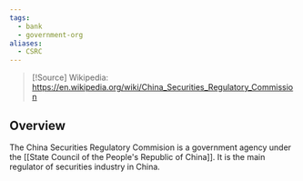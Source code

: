 ```yaml
---
tags:
  - bank
  - government-org
aliases:
  - CSRC
---
```

>[!Source]
>Wikipedia: https://en.wikipedia.org/wiki/China_Securities_Regulatory_Commission

## Overview
The China Securities Regulatory Commision is a government agency under the [[State Council of the People's Republic of China]]. It is the main regulator of securities industry in China.


